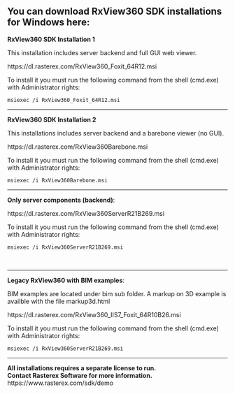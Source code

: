 <h2>You can download RxView360 SDK installations for Windows here:</h2>
<p>
<b>RxView360 SDK Installation 1</b>
</p>
This installation includes server backend and full GUI web viewer.
<p>
<p>
https://dl.rasterex.com/RxView360_Foxit_64R12.msi
</p>
To install it you must run the following command from the shell (cmd.exe) with Administrator rights:<br>

```dos
msiexec /i RxView360_Foxit_64R12.msi
```

<hr>
<p>
<b>RxView360 SDK Installation 2</b>
</p>
This installations includes server backend and a barebone viewer (no GUI).
<p>
<p>
https://dl.rasterex.com/RxView360Barebone.msi
</p>
To install it you must run the following command from the shell (cmd.exe) with Administrator rights:<br>

```dos
msiexec /i RxView360Barebone.msi
```
<hr>


<p>
<b>Only server components (backend)</b>:
</p>
<p>
https://dl.rasterex.com/RxView360ServerR21B269.msi
</p>
To install it you must run the following command from the shell (cmd.exe) with Administrator rights:<br>

```dos
msiexec /i RxView360ServerR21B269.msi
```

<br>
<hr>
<p>
<b>Legacy RxView360 with BIM examples</b>:
</p>

<p>
BIM examples are located under bim sub folder.
A markup on 3D example is availble with the file markup3d.html
</p>

<p>
https://dl.rasterex.com/RxView360_IIS7_Foxit_64R10B26.msi
</p>
To install it you must run the following command from the shell (cmd.exe) with Administrator rights:<br>

```dos
msiexec /i RxView360ServerR21B269.msi
```

<hr>
<p>
<b>All installations requires a separate license to run.<br>
Contact Rasterex Software for more information.
</b>
<br>
https://www.rasterex.com/sdk/demo
</p>
